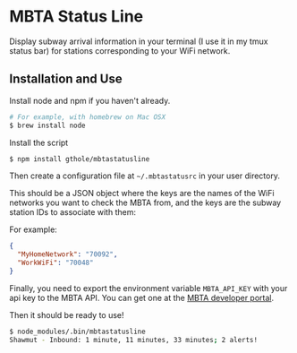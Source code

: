 MBTA Status Line
================

Display subway arrival information in your terminal (I use it in my tmux status
bar) for stations corresponding to your WiFi network.

## Installation and Use

Install node and npm if you haven't already.

```bash
# For example, with homebrew on Mac OSX
$ brew install node
```

Install the script

```bash
$ npm install gthole/mbtastatusline
```

Then create a configuration file at `~/.mbtastatusrc` in your user directory.

This should be a JSON object where the keys are the names of the WiFi networks
you want to check the MBTA from, and the keys are the subway station IDs to
associate with them:

For example:

```JSON
{
  "MyHomeNetwork": "70092",
  "WorkWiFi": "70048"
}
```

Finally, you need to export the environment variable `MBTA_API_KEY` with your 
api key to the MBTA API.  You can get one at the [MBTA developer
portal](http://realtime.mbta.com/portal).

Then it should be ready to use!

```bash
$ node_modules/.bin/mbtastatusline
Shawmut - Inbound: 1 minute, 11 minutes, 33 minutes; 2 alerts!
```
